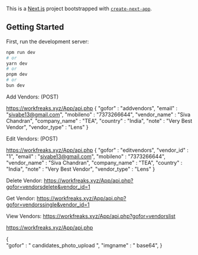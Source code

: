 This is a [Next.js](https://nextjs.org/) project bootstrapped with [`create-next-app`](https://github.com/vercel/next.js/tree/canary/packages/create-next-app).

## Getting Started

First, run the development server:

```bash
npm run dev
# or
yarn dev
# or
pnpm dev
# or
bun dev
```

Add Vendors: (POST)

https://workfreaks.xyz/App/api.php
{
"gofor" : "addvendors",
"email" : "sivabe13@gmail.com",
"mobileno" : "7373266644",
"vendor_name" : "Siva Chandran",
"company_name" : "TEA",
"country" : "India",
"note" : "Very Best Vendor",
"vendor_type" : "Lens"
}


Edit Vendors: (POST)

https://workfreaks.xyz/App/api.php
{
"gofor" : "editvendors",
"vendor_id" : "1",
"email" : "sivabe13@gmail.com",
"mobileno" : "7373266644",
"vendor_name" : "Siva Chandran",
"company_name" : "TEA",
"country" : "India",
"note" : "Very Best Vendor",
"vendor_type" : "Lens"
}

Delete Vendor:
https://workfreaks.xyz/App/api.php?gofor=vendorsdelete&vendor_id=1

Get Vendor:
https://workfreaks.xyz/App/api.php?gofor=vendorssingle&vendor_id=1

View Vendors:
https://workfreaks.xyz/App/api.php?gofor=vendorslist


https://workfreaks.xyz/App/api.php


{  
"gofor" : " candidates_photo_upload ",
"imgname" : " base64",
}
